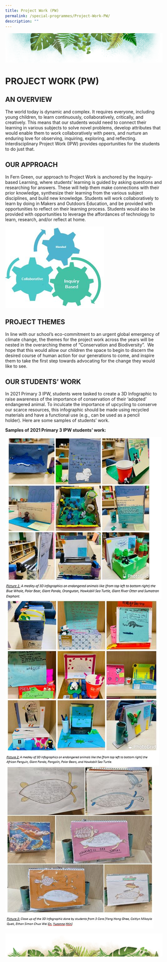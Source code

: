 ```yaml
---
title: Project Work (PW)
permalink: /special-programmes/Project-Work-PW/
description: ""
---
```

![](/images/Banner.png)

# PROJECT WORK (PW)

AN OVERVIEW
-----------

The world today is dynamic and complex. It requires everyone, including young children, to learn continuously, collaboratively, critically, and creatively. This means that our students would need to connect their learning in various subjects to solve novel problems, develop attributes that would enable them to work collaboratively with peers, and nurture an enduring love for observing, inquiring, exploring, and reflecting. Interdisciplinary Project Work (IPW) provides opportunities for the students to do just that.

OUR APPROACH
------------

In Fern Green, our approach to Project Work is anchored by the Inquiry-based Learning, where students’ learning is guided by asking questions and researching for answers. These will help them make connections with their prior knowledge, synthesize their learning from the various subject disciplines, and build new knowledge. Students will work collaboratively to learn by doing in Makers and Outdoors Education, and be provided with opportunities to reflect on their learning process. Students would also be provided with opportunities to leverage the affordances of technology to learn, research, and/or reflect at home.

![](/images/Project%20Work%20(PW)/PW.jpeg)

PROJECT THEMES
--------------

In line with our school’s eco-commitment to an urgent global emergency of climate change, the themes for the project work across the years will be nested in the overarching theme of “Conservation and Biodiversity”.  We hope that this would allow our children the space to begin to discern the desired course of human action for our generations to come, and inspire them to take the first step towards advocating for the change they would like to see.   
  

OUR STUDENTS’ WORK
------------------

In 2021 Primary 3 IPW, students were tasked to create a 3D Infographic to raise awareness of the importance of conservation of their ‘adopted’ endangered animal. To inculcate the importance of upcycling to conserve our scarce resources, this infographic should be made using recycled materials and have a functional use (e.g., can be used as a pencil holder). Here are some samples of students’ work.

<b> Samples of 2021 Primary 3 IPW students’ work: </b>

![](/images/Project%20Work%20(PW)/PW1.jpeg)
![](/images/Project%20Work%20(PW)/PW2.jpeg)
![](/images/Project%20Work%20(PW)/PW3.jpeg)


![](/images/bg-bottom.png)